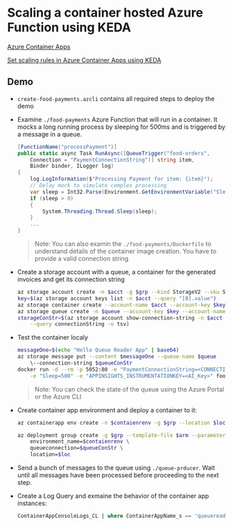 # Scaling a container hosted Azure Function using KEDA

[Azure Container Apps](https://learn.microsoft.com/en-us/azure/container-apps/overview)

[Set scaling rules in Azure Container Apps using KEDA](https://learn.microsoft.com/en-us/azure/container-apps/scale-app#event-driven)

## Demo

- `create-food-payments.azcli` contains all required steps to deploy the demo

- Examine `./food-payments` Azure Function that will run in a container. It mocks a long running process by sleeping for 500ms and is triggered by a message in a queue.

    ```c#
    [FunctionName("processPayment")]
    public static async Task RunAsync([QueueTrigger("food-orders", 
        Connection = "PaymentConnectionString")] string item, 
        Binder binder, ILogger log)
    {
        log.LogInformation($"Processing Payment for item: {item}");
        // Delay mock to simulate complex processing
        var sleep = Int32.Parse(Environment.GetEnvironmentVariable("Sleep"));
        if (sleep > 0)
        {
            System.Threading.Thread.Sleep(sleep);
        }
        ...
    }
    ```
    >Note: You can also examin the `./food-payments/Dockerfile` to understand details of the container image creation. You have to provide a valid connection string

- Create a storage account with a queue, a container for the generated invoices and get its connection string

    ```bash
    az storage account create -n $acct -g $grp --kind StorageV2 --sku Standard_LRS
    key=$(az storage account keys list -n $acct --query "[0].value")
    az storage container create --account-name $acct --account-key $key --name $blobcontainer
    az storage queue create -n $queue --account-key $key --account-name $acct
    storageConStr=$(az storage account show-connection-string -n $acct -g $grp \
        --query connectionString -o tsv)
    ```

- Test the container localy    

    ```bash
    messageOne=$(echo "Hello Queue Reader App" | base64)
    az storage message put --content $messageOne --queue-name $queue 
        \--connection-string $queueConStr
    docker run -d --rm -p 5052:80 -e "PaymentConnectionString=<CONNECTION_STRING>" \
        -e "Sleep=500" -e "APPINSIGHTS_INSTRUMENTATIONKEY=<AI_Key>" food-payments
    ```

    >Note: You can check the state of the queue using the Azure Portal or the Azure CLI

- Create container app environment and deploy a container to it:

    ```bash
    az containerapp env create -n $contaienrenv -g $grp --location $loc

    az deployment group create -g $grp --template-file $arm --parameters \
        environment_name=$contaienrenv \
        queueconnection=$queueConStr \
        location=$loc
    ```

- Send a bunch of messages to the queue using `./queue-prducer`. Wait until all messages have been processed before proceeding to the next step.
   
- Create a Log Query and exmaine the behavior of the container app instances:

    ```sql
    ContainerAppConsoleLogs_CL | where ContainerAppName_s == 'queuereader' and Log_s contains 'Message ID' | project Time=TimeGenerated, AppName=ContainerAppName_s, Revision=RevisionName_s, Container=ContainerName_s, Message=Log_s | take 5
    ```